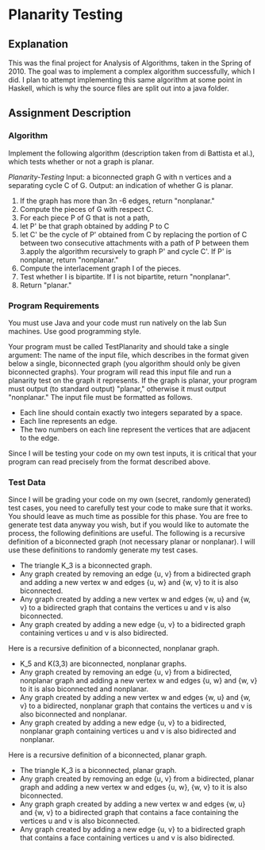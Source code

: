 # Planarity Testing

## Explanation

This was the final project for Analysis of Algorithms, taken in the Spring of 2010.  The goal was to implement a complex algorithm successfully, which I did.  I plan to attempt implementing this same algorithm at some point in Haskell, which is why the source files are split out into a java folder.

## Assignment Description

### Algorithm

Implement the following algorithm (description taken from di Battista et al.), which tests whether or not a graph is planar.


_Planarity-Testing_
Input: a biconnected graph G with n vertices and a separating cycle C of G.
Output: an indication of whether G is planar.

1. If the graph has more than 3n -6 edges, return "nonplanar."
2. Compute the pieces of G with respect C.
3. For each piece P of G that is not a path,
  1. let P' be that graph obtained by adding P to C
  2. let C' be the cycle of P' obtained from C by replacing the portion of C between two consecutive attachments with a path of P between them
  3.apply the algorithm recursively to graph P' and cycle C'. If P' is nonplanar, return "nonplanar."
4. Compute the interlacement graph I of the pieces.
5. Test whether I is bipartite. If I is not bipartite, return "nonplanar".
6. Return "planar."

### Program Requirements

You must use Java and your code must run natively on the lab Sun machines. Use good programming style.

Your program must be called TestPlanarity and should take a single argument: The name of the input file, which describes in the format given below a single, biconnected graph (you algorithm should only be given biconnected graphs). Your program will read this input file and run a planarity test on the graph it represents. If the graph is planar, your program must output (to standard output) "planar," otherwise it must output "nonplanar." The input file must be formatted as follows.

  * Each line should contain exactly two integers separated by a space.
  * Each line represents an edge.
  * The two numbers on each line represent the vertices that are adjacent to the edge.

Since I will be testing your code on my own test inputs, it is critical that your program can read precisely from the format described above.

### Test Data

Since I will be grading your code on my own (secret, randomly generated) test cases, you need to carefully test your code to make sure that it works. You should leave as much time as possible for this phase. You are free to generate test data anyway you wish, but if you would like to automate the process, the following definitions are useful. The following is a recursive definition of a biconnected graph (not necessary planar or nonplanar). I will use these definitions to randomly generate my test cases.

  * The triangle K_3 is a biconnected graph.
  * Any graph created by removing an edge {u, v} from a bidirected graph and adding a new vertex w and edges {u, w} and {w, v} to it is also biconnected.
  * Any graph created by adding a new vertex w and edges {w, u} and {w, v} to a bidirected graph that contains the vertices u and v is also biconnected.
  * Any graph created by adding a new edge {u, v} to a bidirected graph containing vertices u and v is also bidirected.

Here is a recursive definition of a biconnected, nonplanar graph.

  * K_5 and K(3,3) are biconnected, nonplanar graphs.
  * Any graph created by removing an edge {u, v} from a bidirected, nonplanar graph and adding a new vertex w and edges {u, w} and {w, v} to it is also biconnected and nonplanar.
  * Any graph created by adding a new vertex w and edges {w, u} and {w, v} to a bidirected, nonplanar graph that contains the vertices u and v is also biconnected and nonplanar.
  * Any graph created by adding a new edge {u, v} to a bidirected, nonplanar graph containing vertices u and v is also bidirected and nonplanar.

Here is a recursive definition of a biconnected, planar graph.

  * The triangle K_3 is a biconnected, planar graph.
  * Any graph created by removing an edge {u, v} from a bidirected, planar graph and adding a new vertex w and edges {u, w}, {w, v} to it is also biconnected.
  * Any graph graph created by adding a new vertex w and edges {w, u} and {w, v} to a bidirected graph that contains a face containing the vertices u and v is also biconnected.
  * Any graph created by adding a new edge {u, v} to a bidirected graph that contains a face containing vertices u and v is also bidirected.
